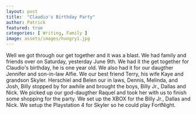 ```yaml
---
layout: post
title:  "Claudio's Birthday Party"
author: Patrick
featured: true
categories: [ Writing, Family ]
image: assets/images/hungry1.jpg
---
```


Well we got through our get together and it was a blast. We had family and friends over on Saturday, yesterday June 9th. We had it the get together for Claudio's birthday, he is one year old. We also had it for our daugther Jennifer and son-in-law Alfie. We our best friend Terry, his wife Kaye and grandson Skyler. Herschiel and Belen our in laws, Dennis, Melinda, and Josh, Billy stopped by for awhile and brought the boys, Billy Jr., Dallas and Nick. We picked up our god-daugther Raquel and took her with us to finish some shopping for the party. We set up the XBOX for the Billy Jr., Dallas and Nick. We setup the Playstation 4 for Skyler so he could play FortNight. 


